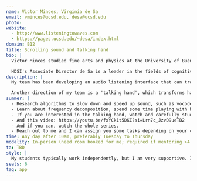 ```yaml
---
name: Victor Minces, Virginia de Sa
email: vminces@ucsd.edu, desa@ucsd.edu
photo:
website:
  - http://www.listeningtowaves.com
  - https://pages.ucsd.edu/~desa/index.html
domain: B12
title: Scrolling sound and talking hand
bio: |
  Victor Minces studied fine arts and physics at the University of Buenos Aires, and obtained his Ph.D. in computational neuroscience at UCSD. He researched how the brain represents sensory stimuli, including light and rhythmic sound, and the cognitive basis of musical rhythm. He created a program making widely used web applications and hands-on activities for people to play, experiment, and learn about sound. Besides his science and technology endeavors, he is a sound artist and performer, leading audiences of hundreds of people to explore and create sound together. Recently, his team has been designing original sonic interfaces for people to create sound and music, listen to audiobooks, and communicate.

  HDSI's Associate Director de Sa is a leader in the fields of cognitive science, neuroscience, computer science, engineering, and data science. Her research utilizes multiple approaches to increase our understanding of how humans and machines learn to perceive the world around them. She earned her Ph.D. and master’s in Computer Science from the University of Rochester, and a bachelor’s degree in Mathematics and Engineering from Canada’s Queen’s University.
description: |
  My team has been developing an audio listening interface that can transform the way people consume podcasts, audiobooks, and videos. People are increasingly acquiring, creating, and sharing knowledge through audio and video, rather than reading. A problem with audio information, as opposed to reading, is that it is very difficult to 'scroll'. For example, if you space out while listening to a podcast, it can be cumbersome to find the last moment you were paying attention. It can also be difficult to skim through audio, dynamically changing the playback speed, forwards and back, to find the information you need. We are looking to solve this problem by creating a more organic listening interface. The task is creative, the possibilities endless, and there is a lot to learn.

  Another direction of my team is a 'talking hand', which transforms hand movements into speech. It can also sing! https://talkinghandminces.netlify.app/
summer: |
  - Research algorithms to slow down and speed up sound, such as vocoders and granular synthesis. Reproduce one if possible.
  - Learn about frequency decomposition, spend some time playing with https://spectrogram.sciencemusic.org/
  - If you are interested in the talking hand, watch and carefully study this video: https://youtu.be/aFnWSBKImQU?si=hwO5GX55HA3oV6KD
  - And this video: https://youtu.be/fxYCk1t5DKE?si=Lrn7c_JzvD9ueTB2
  - And if you can, watch the whole series.
  - Reach out to me and I can assign you some tasks depending on your current knowledge and interest.
time: Any day after 10am, preferably Tuesday to Thursday
modality: In-person (need room booked for me; required if mentoring >4 students in-person)
ta: TBD
style: |
  My students typically work independently, but I am very supportive. I meet with them once a week, but I am open (and happy) to follow up more often. I have experienced undergrads working with me, who can help guide new students. Dr. De Sa, and perhaps her students, will also be involved in mentoring, specifically as it refers to machine learning.
seats: 6
tag: app
---
```

